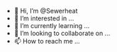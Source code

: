 - 👋 Hi, I’m @Sewerheat
- 👀 I’m interested in ...
- 🌱 I’m currently learning ...
- 💞️ I’m looking to collaborate on ...
- 📫 How to reach me ...

<!---
Sewerheat/Sewerheat is a ✨ special ✨ repository because its `README.md` (this file) appears on your GitHub profile.
You can click the Preview link to take a look at your changes.
--->
